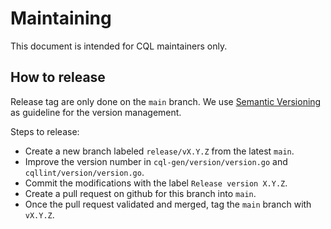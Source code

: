 # Maintaining

This document is intended for CQL maintainers only.

## How to release

Release tag are only done on the `main` branch. We use [Semantic Versioning](https://semver.org/spec/v2.0.0.html) as guideline for the version management.

Steps to release:

- Create a new branch labeled `release/vX.Y.Z` from the latest `main`.
- Improve the version number in `cql-gen/version/version.go` and `cqllint/version/version.go`.
- Commit the modifications with the label `Release version X.Y.Z`.
- Create a pull request on github for this branch into `main`.
- Once the pull request validated and merged, tag the `main` branch with `vX.Y.Z`.
